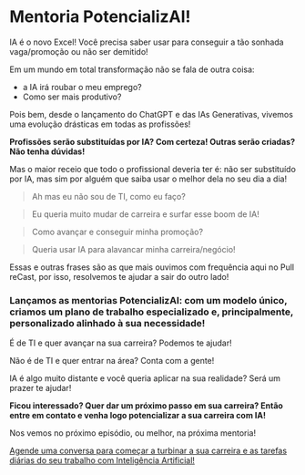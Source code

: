 # Mentoria PotencializAI!

IA é o novo Excel! 
Você precisa saber usar para conseguir a tão sonhada vaga/promoção ou não ser demitido!

Em um mundo em total transformação não se fala de outra coisa: 
- a IA irá roubar o meu emprego? 
- Como ser mais produtivo? 

Pois bem, desde o lançamento do ChatGPT e das IAs Generativas, vivemos uma evolução drásticas em todas as profissões!

**Profissões serão substituídas por IA? Com certeza! Outras serão criadas? Não tenha dúvidas!**

Mas o maior receio que todo o profissional deveria ter é: não ser substituído por IA, mas sim por alguém que saiba usar o melhor dela no seu dia a dia!

> Ah mas eu não sou de TI, como eu faço?

> Eu queria muito mudar de carreira e surfar esse boom de IA!
 
> Como avançar e conseguir minha promoção?
 
> Queria usar IA para alavancar minha carreira/negócio!

Essas e outras frases são as que mais ouvimos com frequência aqui no Pull reCast, por isso, resolvemos te ajudar a sair do outro lado! 

### Lançamos as mentorias PotencializAI: com um modelo único, criamos um plano de trabalho especializado e, principalmente, personalizado alinhado à sua necessidade!

É de TI e quer avançar na sua carreira? Podemos te ajudar!

Não é de TI e quer entrar na área? Conta com a gente!

IA é algo muito distante e você queria aplicar na sua realidade? Será um prazer te ajudar!

**Ficou interessado? Quer dar um próximo passo em sua carreira? Então entre em contato e venha logo potencializar a sua carreira com IA!**

Nos vemos no próximo episódio, ou melhor, na próxima mentoria!

<a href="mailto:mentoria@pullrecast.dev?subject=Agendar para mentoria de IA">Agende uma conversa para começar a turbinar a sua carreira e as tarefas diárias do seu trabalho com Inteligência Artificial!
</a>